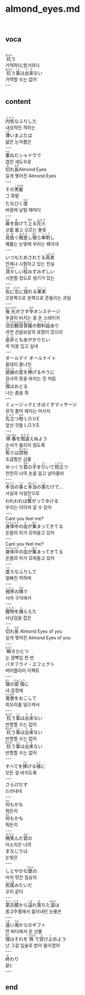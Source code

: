 <h1>almond_eyes.md</h1><br>
<h2>voca</h2><br>
<ruby>抗<rt>あらが</rt></ruby>う<br>
거역하다,항거하다<br>
<ruby>抗<rt>あらが</rt></ruby>う<ruby>事<rt>こと</rt></ruby>は<ruby>出来<rt>でき</rt></ruby>ない<br>
거역할 수는 없어<br>
---<br>
<h2>content</h2><br>
<ruby>内気<rt>うちき</rt></ruby>なふりした<br>
내성적인 척하는<br>
<ruby>薄<rt>うす</rt></ruby>いまぶたは<br>
얇은 눈꺼풀은<br>
---<br>
<ruby>重<rt>かさ</rt></ruby>ねたシャドウで<br>
겹친 섀도우로<br>
<ruby>切<rt>き</rt></ruby>れ<ruby>長<rt>なが</rt></ruby>Almond Eyes<br>
길게 찢어진 Almond Eyes<br>
---<br>
その<ruby>黒髪<rt>くろかみ</rt></ruby><br>
그 흑발<br>
たなびく<ruby>度<rt>たび</rt></ruby><br>
바람에 날릴 때마다<br>
---<br>
<ruby>鼻<rt>はな</rt></ruby>を<ruby>抜<rt>ぬ</rt></ruby>けて<ruby>上<rt>あげ</rt></ruby>る<ruby>花火<rt>はなび</rt></ruby><br>
코를 뚫고 오르는 불꽃<br>
<ruby>見抜<rt>みぬ</rt></ruby>く<ruby>眼差<rt>まなざ</rt></ruby>し<ruby>僕<rt>ぼく</rt></ruby>ら<ruby>串刺<rt>くしざ</rt></ruby>し<br>
꿰뚫는 눈빛에 우리는 꿰이네<br>
---<br>
いつもためされてる<ruby>真実<rt>しんじつ</rt></ruby><br>
언제나 시험하고 있는 진실<br>
<ruby>清々<rt>すがすが</rt></ruby>しい<ruby>程<rt>ほど</rt></ruby>みずみずしい<br>
시원할 정도로 생기가 있는<br>
---<br>
<ruby>右<rt>みぎ</rt></ruby>に<ruby>左<rt>ひだり</rt></ruby>に<ruby>揺<rt>ゆ</rt></ruby>れる<ruby>果実<rt>かじつ</rt></ruby><br>
오른쪽으로 왼쪽으로 흔들리는 과일<br>
---<br>
<ruby>後<rt>あと</rt></ruby><ruby>光<rt>ひかり</rt></ruby>がさす<ruby>中<rt>なか</rt></ruby>オンステージ<br>
후광이 비치는 중 온 스테이지<br>
<ruby>流石<rt>さすが</rt></ruby><ruby>観音<rt>かんのん</rt></ruby><ruby>菩薩<rt>ぼさつ</rt></ruby>の<ruby>御利益<rt>ごりやく</rt></ruby>あり<br>
과연 관음보살의 효험이 있으리<br>
<ruby>是非<rt>ぜひ</rt></ruby>ともあやかりたい<br>
꼭 덕을 입고 싶네<br>
---<br>
オールデイ オールナイト<br>
올데이 올나잇<br>
<ruby>感謝<rt>かんしゃ</rt></ruby>の<ruby>意<rt>い</rt></ruby>を<ruby>捧<rt>ささ</rt></ruby>げるやうに<br>
감사의 뜻을 바치는 것 처럼<br>
<ruby>僕<rt>ぼく</rt></ruby>はおどる<br>
나는 춤을 춰<br>
---<br>
ミュージックときほぐすマッサージ<br>
뮤직 풀어 헤치는 마사지<br>
<ruby>先立<rt>さきだ</rt></ruby>つ<ruby>物<rt>もの</rt></ruby> L.O.V.E<br>
앞선 것들 L.O.V.E.<br>
---<br>
<ruby>順番<rt>じゅんばん</rt></ruby>を<ruby>間違<rt>まちが</rt></ruby>えぬよう　<br>
순서가 틀리지 않도록<br>
<ruby>焦<rt>あせ</rt></ruby>りは<ruby>禁物<rt>きんもつ</rt></ruby><br>
조급함은 금물<br>
ゆっくり<ruby>君<rt>きみ</rt></ruby>の<ruby>手<rt>て</rt></ruby>を<ruby>引<rt>ひ</rt></ruby>いて<ruby>飛立<rt>とびた</rt></ruby>つ<br>
천천히 너의 손을 끌고 날아올라<br>
---<br>
<ruby>本当<rt>ほんとう</rt></ruby>の<ruby>事<rt>こと</rt></ruby>と<ruby>本当<rt>ほんとう</rt></ruby>の<ruby>事<rt>こと</rt></ruby>だけで…<br>
사실과 사실만으로<br>
われわれは<ruby>繋<rt>つな</rt></ruby>がってゆける<br>
우리는 이어져 갈 수 있어<br>
---<br>
Cant you feel me?<br>
<ruby>身体中<rt>からだじゅう</rt></ruby>の<ruby>血<rt>ち</rt></ruby>が<ruby>集<rt>あつ</rt></ruby>まってきてる<br>
온몸의 피가 모여들고 있어<br>
---<br>
Cant you feel me?<br>
<ruby>身体中<rt>からだじゅう</rt></ruby>の<ruby>血<rt>ち</rt></ruby>が<ruby>集<rt>あつ</rt></ruby>まってきてる<br>
온몸의 피가 모여들고 있어<br>
---<br>
<ruby>虚<rt>うつ</rt></ruby>ろなふりして<br>
얼빠진 척하며<br>
---<br>
<ruby>視界<rt>しかい</rt></ruby>の<ruby>隅<rt>すみ</rt></ruby>で<br>
시야 구석에서<br>
---<br>
<ruby>獲物<rt>えもの</rt></ruby>を<ruby>捕<rt>と</rt></ruby>らえた<br>
사냥감을 잡은<br>
---<br>
<ruby>切<rt>き</rt></ruby>れ<ruby>長<rt>なが</rt></ruby> Almond Eyes of you<br>
길게 찢어진 Almond Eyes of you<br>
---<br>
<ruby>瞬<rt>またた</rt></ruby>きひとつ　<br>
눈 깜빡임 한 번<br>
バタフライ・エフェクト<br>
버터플라이 이펙트<br>
---<br>
<ruby>僕<rt>ぼく</rt></ruby>の<ruby>感情<rt>かんじょう</rt></ruby>に　<br>
내 감정에<br>
<ruby>竜巻<rt>たつまき</rt></ruby>をおこして<br>
회오리를 일으켜서<br>
---<br>
<ruby>抗<rt>あらが</rt></ruby>う<ruby>事<rt>こと</rt></ruby>は<ruby>出来<rt>でき</rt></ruby>ない<br>
반항할 수는 없어<br>
<ruby>抗<rt>あらが</rt></ruby>う<ruby>事<rt>こと</rt></ruby>は<ruby>出来<rt>でき</rt></ruby>ない<br>
반항할 수는 없어<br>
<ruby>抗<rt>あらが</rt></ruby>う<ruby>事<rt>こと</rt></ruby>は<ruby>出来<rt>でき</rt></ruby>ない<br>
반항할 수는 없어<br>
---<br>
すべてを<ruby>捧<rt>ささ</rt></ruby>げる<ruby>様<rt>よう</rt></ruby>に<br>
모든 걸 바치도록<br>
---<br>
さらけだす<br>
드러내네<br>
---<br>
<ruby>何<rt>なに</rt></ruby>もかも<br>
뭐든지<br>
<ruby>何<rt>なに</rt></ruby>もかも<br>
뭐든지<br>
---<br>
<ruby>微笑<rt>ほほえ</rt></ruby>んだ<ruby>君<rt>きみ</rt></ruby>の<br>
미소지은 너의<br>
まなじりは<br>
눈빛은<br>
---<br>
しとやかな<ruby>獣<rt>けもの</rt></ruby>の<br>
마치 멋진 짐승의<br>
<ruby>尻尾<rt>しっぽ</rt></ruby>みたいだ<br>
꼬리 같다<br>
---<br>
<ruby>蒙古襞<rt>もうこひだ</rt></ruby>から<ruby>溢<rt>こぼ</rt></ruby>れ<ruby>落<rt>お</rt></ruby>ちた<ruby>涙<rt>なみだ</rt></ruby>は<br>
몽고주름에서 흘러내린 눈물은<br>
---<br>
<ruby>遠<rt>とお</rt></ruby>い<ruby>海<rt>うみ</rt></ruby>からのギフト<br>
먼 바다에서 온 선물<br>
<ruby>僕<rt>ぼく</rt></ruby>はそれを<ruby>唇<rt>くちびる</rt></ruby>で<ruby>受<rt>う</rt></ruby>け<ruby>止<rt>と</rt></ruby>めよう<br>
난 그걸 입술로 받아 들이겠어<br>
---<br>
<ruby>終<rt>お</rt></ruby>わり<br>
끝(:<br>
---<br>
<h2>end</h2><br>